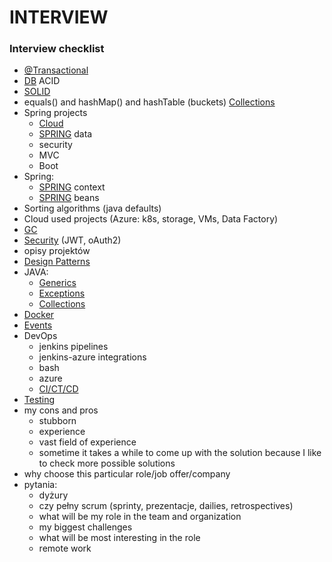 # INTERVIEW

### Interview checklist

* [@Transactional](../dev/spring-1/annotations/transactional.md)
* [DB](../dev/untitled-1.md#acid) ACID 
* [SOLID](../dev/concepts/solid.md)
* equals\(\) and hashMap\(\) and hashTable \(buckets\) [Collections](../dev/java/collections.md#equals-and-hashmap)
* Spring projects
  * [Cloud](../dev/spring-1/cloud/)
  * [SPRING](../dev/spring-1/#data) data
  * security
  * MVC
  * Boot
* Spring:
  * [SPRING](../dev/spring-1/#context) context
  * [SPRING](../dev/spring-1/#bean-scopes) beans
* Sorting algorithms \(java defaults\)
* Cloud used projects \(Azure: k8s, storage, VMs, Data Factory\)
* [GC](../dev/java/gc.md)
* [Security](../dev/security.md) \(JWT, oAuth2\)
* opisy projektów
* [Design Patterns](../dev/concepts/untitled.md)
* JAVA:
  * [Generics](../dev/java/generics.md)
  * [Exceptions](../dev/java/exceptions.md)
  * [Collections](../dev/java/collections.md)
* [Docker](../devops/docker.md)
* [Events](../dev/events/)
* DevOps
  * jenkins pipelines
  * jenkins-azure integrations
  * bash
  * azure
  * [CI/CT/CD](../devops/ci-ct-cd.md)
* [Testing](../dev/testing/)
* my cons and pros
  * stubborn
  * experience
  * vast field of experience
  * sometime it takes a while to come up with the solution because I like to check more possible solutions 
* why choose this particular role/job offer/company
* pytania:
  * dyżury
  * czy pełny scrum \(sprinty, prezentacje, dailies, retrospectives\)
  * what will be my role in the team and organization
  * my biggest challenges
  * what will be most interesting in the role
  * remote work

